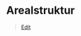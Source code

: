 # Arealstruktur

> [Edit](https://github.com/FMDatahub/Portal/blob/main/docs/Moduler/Arealforvaltning/Arealstruktur.md)
